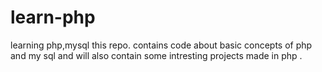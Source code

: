 # learn-php
learning php,mysql
this repo. contains code about basic concepts of php and my sql and will also contain some intresting projects made in php .

